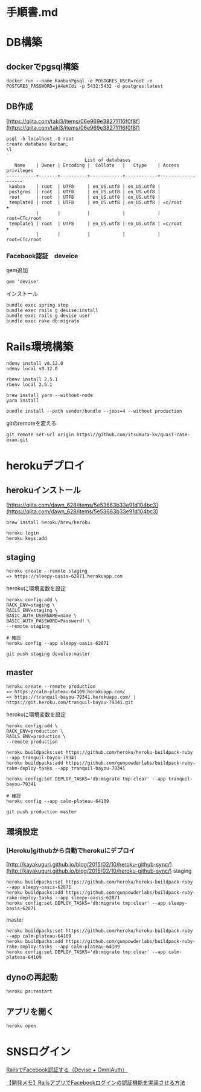手順書.md
===

# DB構築
## dockerでpgsql構築
```
docker run --name KanbanPgsql -e POSTGRES_USER=root -e POSTGRES_PASSWORD=jA4eKCdi -p 5432:5432 -d postgres:latest
```

## DB作成
[https://qiita.com/taki3/items/06e969e38271116f0f8f](https://qiita.com/taki3/items/06e969e38271116f0f8f)
```
psql -h localhost -U root
create database kanban;
\l
```
```
                             List of databases
   Name    | Owner | Encoding |  Collate   |   Ctype    | Access privileges
-----------+-------+----------+------------+------------+-------------------
 kanban    | root  | UTF8     | en_US.utf8 | en_US.utf8 |
 postgres  | root  | UTF8     | en_US.utf8 | en_US.utf8 |
 root      | root  | UTF8     | en_US.utf8 | en_US.utf8 |
 template0 | root  | UTF8     | en_US.utf8 | en_US.utf8 | =c/root          +
           |       |          |            |            | root=CTc/root
 template1 | root  | UTF8     | en_US.utf8 | en_US.utf8 | =c/root          +
           |       |          |            |            | root=CTc/root
```

### Facebook認証　deveice
gem追加
```
gem 'devise'
```
インストール
```
bundle exec spring stop
bundle exec rails g devise:install
bundle exec rails g devise user
bundle exec rake db:migrate
```

# Rails環境構築
```
ndenv install v8.12.0
ndenv local v8.12.0

rbenv install 2.5.1
rbenv local 2.5.1

brew install yarn --without-node
yarn install
```
```
bundle install --path vendor/bundle --jobs=4 --without production
```
gitのremoteを変える
```
git remote set-url origin https://github.com/itsumura-kv/quasi-case-exam.git
```

# herokuデプロイ
## herokuインストール
[https://qiita.com/dawn_628/items/5e53663b33e91d104bc3](https://qiita.com/dawn_628/items/5e53663b33e91d104bc3)
```
brew install heroku/brew/heroku

heroku login
heroku keys:add
```

## staging
```
heroku create --remote staging
=> https://sleepy-oasis-62871.herokuapp.com
```
herokuに環境変数を設定
```
heroku config:add \
RACK_ENV=staging \
RAILS_ENV=staging \
BASIC_AUTH_USERNAME=name \
BASIC_AUTH_PASSWORD=Password! \
--remote staging

# 確認
heroku config --app sleepy-oasis-62871
```
```
git push staging develop:master
```

## master
```
heroku create --remote production
=> https://calm-plateau-64109.herokuapp.com/
=> https://tranquil-bayou-79341.herokuapp.com/ | https://git.heroku.com/tranquil-bayou-79341.git
```
herokuに環境変数を設定
```
heroku config:add \
RACK_ENV=production \
RAILS_ENV=production \
--remote production

heroku buildpacks:set https://github.com/heroku/heroku-buildpack-ruby --app tranquil-bayou-79341
heroku buildpacks:add https://github.com/gunpowderlabs/buildpack-ruby-rake-deploy-tasks --app tranquil-bayou-79341

heroku config:set DEPLOY_TASKS='db:migrate tmp:clear' --app tranquil-bayou-79341

# 確認
heroku config --app calm-plateau-64109
```
```
git push production master
```


## 環境設定
### [Heroku]githubから自動でherokuにデプロイ
[http://kayakuguri.github.io/blog/2015/02/10/heroku-github-sync/](http://kayakuguri.github.io/blog/2015/02/10/heroku-github-sync/)
staging
```
heroku buildpacks:set https://github.com/heroku/heroku-buildpack-ruby --app sleepy-oasis-62871
heroku buildpacks:add https://github.com/gunpowderlabs/buildpack-ruby-rake-deploy-tasks --app sleepy-oasis-62871
heroku config:set DEPLOY_TASKS='db:migrate tmp:clear' --app sleepy-oasis-62871
```
master
```
heroku buildpacks:set https://github.com/heroku/heroku-buildpack-ruby --app calm-plateau-64109
heroku buildpacks:add https://github.com/gunpowderlabs/buildpack-ruby-rake-deploy-tasks --app calm-plateau-64109
heroku config:set DEPLOY_TASKS='db:migrate tmp:clear' --app calm-plateau-64109
```

## dynoの再起動
```
heroku ps:restart
```

## アプリを開く
```
heroku open
```

# SNSログイン
[RailsでFacebook認証する（Devise + OmniAuth）](https://qiita.com/seimiyajun/items/0f7b6a09988b29c96967)

[【開発メモ】RailsアプリでFacebookログインの認証機能を実装させる方法](http://freesworder.net/rails-facebook/)
